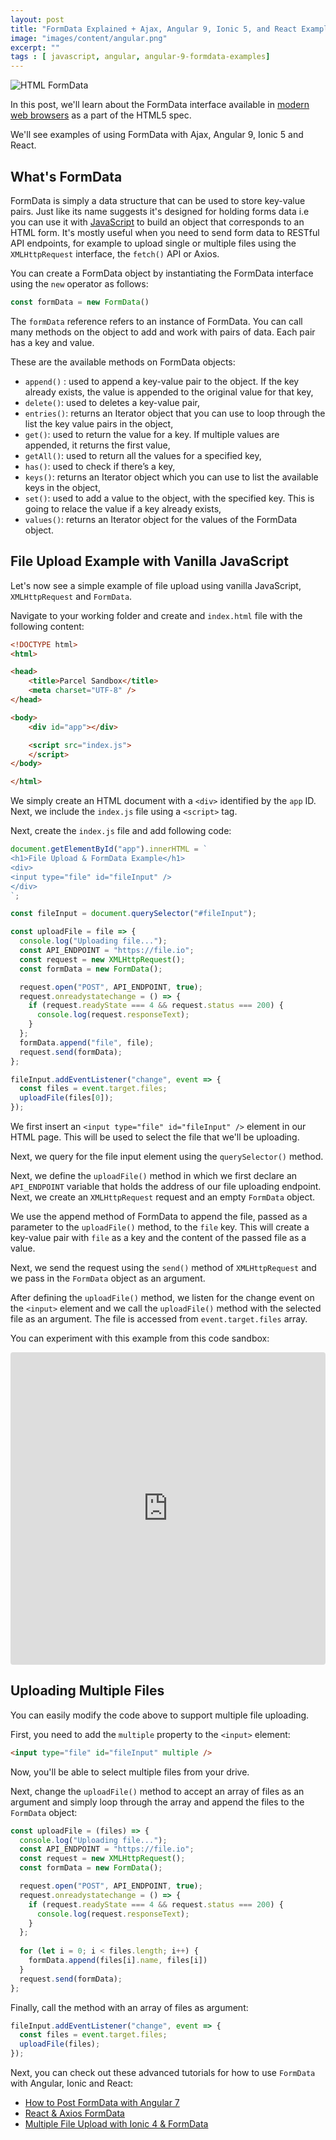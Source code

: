 ```yaml
---
layout: post
title: "FormData Explained + Ajax, Angular 9, Ionic 5, and React Examples"
image: "images/content/angular.png"
excerpt: "" 
tags : [ javascript, angular, angular-9-formdata-examples] 
---
```


![HTML FormData](https://www.techiediaries.com/images/formdata.png)

In this post, we'll learn about the FormData interface available in [modern web browsers](http://caniuse.com/#feat=xhr2) as a part of the HTML5 spec.

We'll see examples of using FormData with Ajax, Angular 9, Ionic 5 and React.

## What's FormData

FormData is simply a data structure that can be used to store key-value pairs. Just like its name suggests it's designed for holding forms data i.e you can use it with [JavaScript](https://www.techiediaries.com/javascript/) to build an object that corresponds to an HTML form. It's mostly useful when you need to send form data to RESTful API endpoints, for example to upload single or multiple files using the `XMLHttpRequest` interface, the `fetch()` API or Axios.

You can create a FormData object by instantiating the FormData interface using the `new` operator as follows:

```js
const formData = new FormData()
```

The `formData` reference refers to an instance of FormData. You can call many methods on the object to add and work with pairs of data. Each pair has a key and value.

These are the available methods on FormData objects:

-   `append()` : used to append a key-value pair to the object. If the key already exists, the value is appended to the original value for that key,
-   `delete()`: used to  deletes a key-value pair,
-   `entries()`: returns an Iterator object that you can use to loop through the list the key value pairs in the object,
-   `get()`: used to return the value for a key. If multiple values are appended, it returns the first value,
-   `getAll()`: used  to return all the values for a specified key,
-   `has()`: used to check if there’s a key,
-   `keys()`: returns an Iterator object which you can use to list the available keys in the object,
-   `set()`:  used to add a value to the object, with the specified key. This is going to relace the value if a key already exists,
-   `values()`:  returns an Iterator object for the values of the FormData object.


## File Upload Example with Vanilla JavaScript

Let's now see a simple example of file upload using vanilla JavaScript, `XMLHttpRequest` and `FormData`. 

Navigate to your working folder and create and `index.html` file with the following content:

```html
<!DOCTYPE html>
<html>

<head>
	<title>Parcel Sandbox</title>
	<meta charset="UTF-8" />
</head>

<body>
	<div id="app"></div>

	<script src="index.js">
	</script>
</body>

</html>
```

We simply create an HTML document with a `<div>` identified by the `app` ID. Next, we include the `index.js` file using a `<script>` tag. 

Next, create the `index.js` file and add following code:
 
```js
document.getElementById("app").innerHTML = `
<h1>File Upload & FormData Example</h1>
<div>
<input type="file" id="fileInput" />
</div>
`;

const fileInput = document.querySelector("#fileInput");

const uploadFile = file => {
  console.log("Uploading file...");
  const API_ENDPOINT = "https://file.io";
  const request = new XMLHttpRequest();
  const formData = new FormData();

  request.open("POST", API_ENDPOINT, true);
  request.onreadystatechange = () => {
    if (request.readyState === 4 && request.status === 200) {
      console.log(request.responseText);
    }
  };
  formData.append("file", file);
  request.send(formData);
};

fileInput.addEventListener("change", event => {
  const files = event.target.files;
  uploadFile(files[0]);
});
```

We first insert an `<input type="file" id="fileInput" />` element in our HTML page. This will be used to select the file that we'll be uploading.

Next, we query for  the file input element using the `querySelector()` method.

Next, we define the `uploadFile()` method in which we first declare an  `API_ENDPOINT` variable that holds the address of our file uploading endpoint. Next, we create an `XMLHttpRequest` request and an empty `FormData` object. 

We use the append method of FormData to append the file, passed as a parameter to the `uploadFile()` method, to the `file` key. This will create a key-value pair with `file` as a key and the content of the passed file as a value.

Next, we send the request using the `send()` method of `XMLHttpRequest` and we pass in the `FormData` object as an argument.

After defining the `uploadFile()` method, we listen for the change event on the `<input>` element and we call the  `uploadFile()` method with the selected file as an argument. The file is accessed from `event.target.files` array.

You can experiment with this example from this code sandbox:

<iframe src="https://codesandbox.io/embed/charming-water-7lzuw?fontsize=14" title="formdata-file-upload-example" allow="geolocation; microphone; camera; midi; vr; accelerometer; gyroscope; payment; ambient-light-sensor; encrypted-media" style="width:100%; height:500px; border:0; border-radius: 4px; overflow:hidden;" sandbox="allow-modals allow-forms allow-popups allow-scripts allow-same-origin"></iframe>

## Uploading Multiple Files

You can easily modify the code above to support multiple file uploading. 

First, you need to add the `multiple` property to the `<input>` element:

```html
<input type="file" id="fileInput" multiple />
```

Now, you'll be able to select multiple files from your drive. 

Next, change the `uploadFile()` method to accept an array of files as an argument and simply loop through the array and append the files to the `FormData` object:

```js
const uploadFile = (files) => {
  console.log("Uploading file...");
  const API_ENDPOINT = "https://file.io";
  const request = new XMLHttpRequest();
  const formData = new FormData();

  request.open("POST", API_ENDPOINT, true);
  request.onreadystatechange = () => {
    if (request.readyState === 4 && request.status === 200) {
      console.log(request.responseText);
    }
  };
  
  for (let i = 0; i < files.length; i++) {
    formData.append(files[i].name, files[i])
  }
  request.send(formData);
};
```

Finally, call the method with an array of files as argument:

```js
fileInput.addEventListener("change", event => {
  const files = event.target.files;
  uploadFile(files);
});
```


Next, you can check out these advanced tutorials for how to use `FormData` with Angular, Ionic and React:

- [How to Post FormData with Angular 7](https://www.techiediaries.com/angular-formdata/)
- [React & Axios FormData](https://www.techiediaries.com/react-formdata-file-upload-multipart-form-tutorial/)
- [Multiple File Upload with Ionic 4 & FormData](https://www.techiediaries.com/ionic-formdata-multiple-file-upload-tutorial/)


